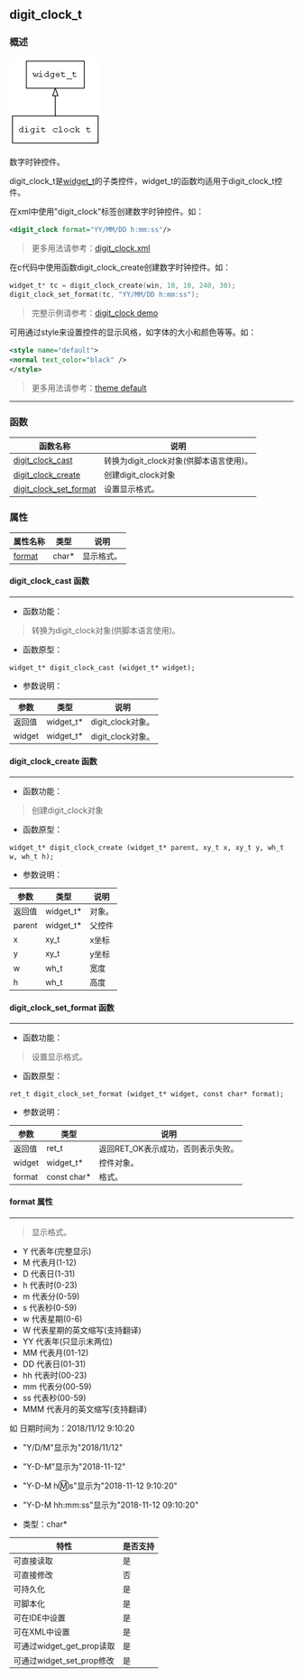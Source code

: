 ## digit\_clock\_t
### 概述
![image](images/digit_clock_t_0.png)

数字时钟控件。

digit\_clock\_t是[widget\_t](widget_t.md)的子类控件，widget\_t的函数均适用于digit\_clock\_t控件。

在xml中使用"digit\_clock"标签创建数字时钟控件。如：

```xml
<digit_clock format="YY/MM/DD h:mm:ss"/>
```

> 更多用法请参考：[digit\_clock.xml](
https://github.com/zlgopen/awtk/blob/master/demos/assets/default/raw/ui/digit_clock.xml)

在c代码中使用函数digit\_clock\_create创建数字时钟控件。如：

```c
widget_t* tc = digit_clock_create(win, 10, 10, 240, 30);
digit_clock_set_format(tc, "YY/MM/DD h:mm:ss");
```

> 完整示例请参考：[digit\_clock demo](
https://github.com/zlgopen/awtk-c-demos/blob/master/demos/digit_clock.c)

可用通过style来设置控件的显示风格，如字体的大小和颜色等等。如：

```xml
<style name="default">
<normal text_color="black" />
</style>
```

> 更多用法请参考：[theme default](
https://github.com/zlgopen/awtk/blob/master/demos/assets/default/raw/styles/default.xml#L138)
----------------------------------
### 函数
<p id="digit_clock_t_methods">

| 函数名称 | 说明 | 
| -------- | ------------ | 
| <a href="#digit_clock_t_digit_clock_cast">digit\_clock\_cast</a> | 转换为digit_clock对象(供脚本语言使用)。 |
| <a href="#digit_clock_t_digit_clock_create">digit\_clock\_create</a> | 创建digit_clock对象 |
| <a href="#digit_clock_t_digit_clock_set_format">digit\_clock\_set\_format</a> | 设置显示格式。 |
### 属性
<p id="digit_clock_t_properties">

| 属性名称 | 类型 | 说明 | 
| -------- | ----- | ------------ | 
| <a href="#digit_clock_t_format">format</a> | char* | 显示格式。 |
#### digit\_clock\_cast 函数
-----------------------

* 函数功能：

> <p id="digit_clock_t_digit_clock_cast">转换为digit_clock对象(供脚本语言使用)。

* 函数原型：

```
widget_t* digit_clock_cast (widget_t* widget);
```

* 参数说明：

| 参数 | 类型 | 说明 |
| -------- | ----- | --------- |
| 返回值 | widget\_t* | digit\_clock对象。 |
| widget | widget\_t* | digit\_clock对象。 |
#### digit\_clock\_create 函数
-----------------------

* 函数功能：

> <p id="digit_clock_t_digit_clock_create">创建digit_clock对象

* 函数原型：

```
widget_t* digit_clock_create (widget_t* parent, xy_t x, xy_t y, wh_t w, wh_t h);
```

* 参数说明：

| 参数 | 类型 | 说明 |
| -------- | ----- | --------- |
| 返回值 | widget\_t* | 对象。 |
| parent | widget\_t* | 父控件 |
| x | xy\_t | x坐标 |
| y | xy\_t | y坐标 |
| w | wh\_t | 宽度 |
| h | wh\_t | 高度 |
#### digit\_clock\_set\_format 函数
-----------------------

* 函数功能：

> <p id="digit_clock_t_digit_clock_set_format">设置显示格式。

* 函数原型：

```
ret_t digit_clock_set_format (widget_t* widget, const char* format);
```

* 参数说明：

| 参数 | 类型 | 说明 |
| -------- | ----- | --------- |
| 返回值 | ret\_t | 返回RET\_OK表示成功，否则表示失败。 |
| widget | widget\_t* | 控件对象。 |
| format | const char* | 格式。 |
#### format 属性
-----------------------
> <p id="digit_clock_t_format">显示格式。

* Y 代表年(完整显示)
* M 代表月(1-12)
* D 代表日(1-31)
* h 代表时(0-23)
* m 代表分(0-59)
* s 代表秒(0-59)
* w 代表星期(0-6)
* W 代表星期的英文缩写(支持翻译)
* YY 代表年(只显示末两位)
* MM 代表月(01-12)
* DD 代表日(01-31)
* hh 代表时(00-23)
* mm 代表分(00-59)
* ss 代表秒(00-59)
* MMM 代表月的英文缩写(支持翻译)

如 日期时间为：2018/11/12 9:10:20
* "Y/D/M"显示为"2018/11/12"
* "Y-D-M"显示为"2018-11-12"
* "Y-D-M h:m:s"显示为"2018-11-12 9:10:20"
* "Y-D-M hh:mm:ss"显示为"2018-11-12 09:10:20"

* 类型：char*

| 特性 | 是否支持 |
| -------- | ----- |
| 可直接读取 | 是 |
| 可直接修改 | 否 |
| 可持久化   | 是 |
| 可脚本化   | 是 |
| 可在IDE中设置 | 是 |
| 可在XML中设置 | 是 |
| 可通过widget\_get\_prop读取 | 是 |
| 可通过widget\_set\_prop修改 | 是 |
